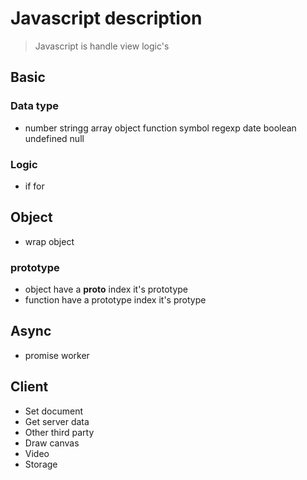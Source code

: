 # Javascript description
> Javascript is handle view logic's

## Basic 
### Data type
- number stringg array object function symbol regexp date boolean undefined null

### Logic
- if for 

## Object
- wrap object 

###  prototype 
- object have a __proto__ index it's prototype
- function have a prototype index it's protype


## Async
- promise  worker

## Client
- Set document 
- Get server data
- Other third party
- Draw canvas
- Video
- Storage

